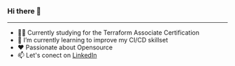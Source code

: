 ### Hi there 👋
---

- 👨‍🎓 Currently studying for the Terraform Associate Certification
- 🌱 I’m currently learning to improve my CI/CD skillset
- ♥️ Passionate about Opensource
- 📫 Let's conect on [LinkedIn](https://www.linkedin.com/in/steven-lucero/)
